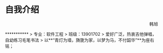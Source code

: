 ﻿# **自我介绍**
<p align="right"> 韩旭 </p>
***********
> 专业：软件工程
> 班级：13901702
> 爱好广泛，热衷吉他弹唱，自幼练习毛笔书法
> 以**“青灯为墙，旖旎为家，以梦为马，不付韶华”**为座右铭；
